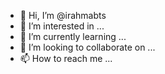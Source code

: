 - 👋 Hi, I’m @irahmabts
- 👀 I’m interested in ...
- 🌱 I’m currently learning ...
- 💞️ I’m looking to collaborate on ...
- 📫 How to reach me ...

<!---
irahmabts/irahmabts is a ✨ special ✨ repository because its `README.md` (this file) appears on your GitHub profile.
You can click the Preview link to take a look at your changes.
--->
